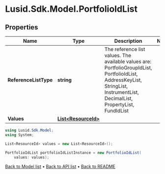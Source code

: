 # Lusid.Sdk.Model.PortfolioIdList

## Properties

Name | Type | Description | Notes
------------ | ------------- | ------------- | -------------
**ReferenceListType** | **string** | The reference list values. The available values are: PortfolioGroupIdList, PortfolioIdList, AddressKeyList, StringList, InstrumentList, DecimalList, PropertyList, FundIdList | 
**Values** | [**List&lt;ResourceId&gt;**](ResourceId.md) |  | 

```csharp
using Lusid.Sdk.Model;
using System;

List<ResourceId> values = new List<ResourceId>();

PortfolioIdList portfolioIdListInstance = new PortfolioIdList(
    values: values);
```

[Back to Model list](../README.md#documentation-for-models) &#8226; [Back to API list](../README.md#documentation-for-api-endpoints) &#8226; [Back to README](../README.md)
